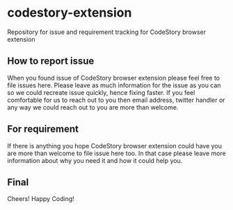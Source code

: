 # codestory-extension
Repository for issue and requirement tracking for CodeStory browser extension

## How to report issue

When you found issue of CodeStory browser extension please feel free to file issues here.
Please leave as much information for the issue as you can so we could recreate issue quickly, hence fixing faster.
If you feel comfortable for us to reach out to you then email address, twitter handler or any way we could reach out to you are more than welcome.

## For requirement

If there is anything you hope CodeStory browser extension could have you are more than welcome to file issue here too.
In that case please leave more information about why you need it and how it could help you.

## Final

Cheers! Happy Coding!
